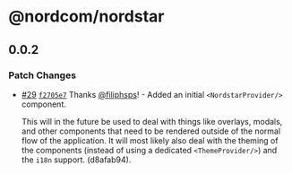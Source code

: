 # @nordcom/nordstar

## 0.0.2

### Patch Changes

 - [#29](https://github.com/NordcomInc/nordstar/pull/29) [`f2705e7`](https://github.com/NordcomInc/nordstar/commit/f2705e7da345bb82bf81f0db51495b064d1f1846) Thanks [@filiphsps](https://github.com/filiphsps)! - Added an initial `<NordstarProvider/>` component.

   This will in the future be used to deal with things like overlays,
   modals, and other components that need to be rendered outside of the
   normal flow of the application. It will most likely also deal with the
   theming of the components (instead of using a dedicated
   `<ThemeProvider/>`) and the `i18n` support. (d8afab94).
